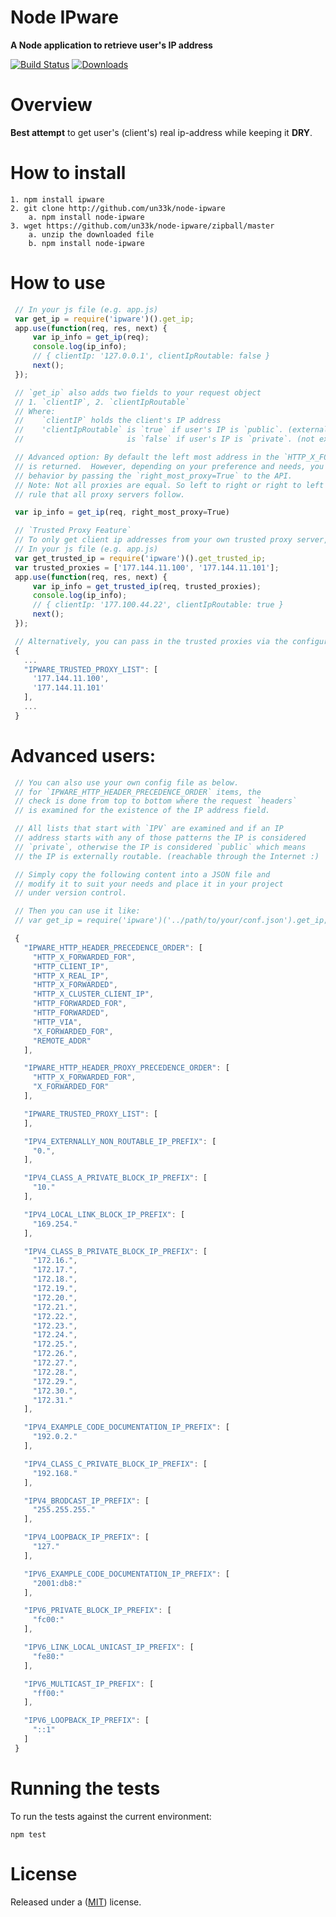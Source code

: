 Node IPware
====================

**A Node application to retrieve user's IP address**

[![Build Status](https://secure.travis-ci.org/un33k/node-ipware.png?branch=master)](http://travis-ci.org/un33k/node-ipware)
[![Downloads](http://img.shields.io/npm/dm/ipware.svg)](https://npmjs.org/package/ipware)


Overview
====================

**Best attempt** to get user's (client's) real ip-address while keeping it **DRY**.

How to install
====================

    1. npm install ipware
    2. git clone http://github.com/un33k/node-ipware
        a. npm install node-ipware
    3. wget https://github.com/un33k/node-ipware/zipball/master
        a. unzip the downloaded file
        b. npm install node-ipware

How to use
====================

   ```javascript
    // In your js file (e.g. app.js)
    var get_ip = require('ipware')().get_ip;
    app.use(function(req, res, next) {
        var ip_info = get_ip(req);
        console.log(ip_info);
        // { clientIp: '127.0.0.1', clientIpRoutable: false }
        next();
    });

    // `get_ip` also adds two fields to your request object
    // 1. `clientIP`, 2. `clientIpRoutable`
    // Where:
    //    `clientIP` holds the client's IP address
    //    'clientIpRoutable` is `true` if user's IP is `public`. (externally route-able)
    //                       is `false` if user's IP is `private`. (not externally route-able)

    // Advanced option: By default the left most address in the `HTTP_X_FORWARDED_FOR` or `X_FORWARDED_FOR`
    // is returned.  However, depending on your preference and needs, you can change this
    // behavior by passing the `right_most_proxy=True` to the API.
    // Note: Not all proxies are equal. So left to right or right to left preference is not a
    // rule that all proxy servers follow.

    var ip_info = get_ip(req, right_most_proxy=True)

    // `Trusted Proxy Feature`
    // To only get client ip addresses from your own trusted proxy server, you can use `get_trusted_ip()`.
    // In your js file (e.g. app.js)
    var get_trusted_ip = require('ipware')().get_trusted_ip;
    var trusted_proxies = ['177.144.11.100', '177.144.11.101'];
    app.use(function(req, res, next) {
        var ip_info = get_trusted_ip(req, trusted_proxies);
        console.log(ip_info);
        // { clientIp: '177.100.44.22', clientIpRoutable: true }
        next();
    });

    // Alternatively, you can pass in the trusted proxies via the configuration file.
    {
      ...
      "IPWARE_TRUSTED_PROXY_LIST": [
        '177.144.11.100',
        '177.144.11.101'
      ],
      ...
    }
   ```

Advanced users:
====================

   ```javascript
    // You can also use your own config file as below.
    // for `IPWARE_HTTP_HEADER_PRECEDENCE_ORDER` items, the
    // check is done from top to bottom where the request `headers`
    // is examined for the existence of the IP address field.

    // All lists that start with `IPV` are examined and if an IP
    // address starts with any of those patterns the IP is considered
    // `private`, otherwise the IP is considered `public` which means
    // the IP is externally routable. (reachable through the Internet :)

    // Simply copy the following content into a JSON file and
    // modify it to suit your needs and place it in your project
    // under version control.

    // Then you can use it like:
    // var get_ip = require('ipware')('../path/to/your/conf.json').get_ip;

    {
      "IPWARE_HTTP_HEADER_PRECEDENCE_ORDER": [
        "HTTP_X_FORWARDED_FOR",
        "HTTP_CLIENT_IP",
        "HTTP_X_REAL_IP",
        "HTTP_X_FORWARDED",
        "HTTP_X_CLUSTER_CLIENT_IP",
        "HTTP_FORWARDED_FOR",
        "HTTP_FORWARDED",
        "HTTP_VIA",
        "X_FORWARDED_FOR",
        "REMOTE_ADDR"
      ],

      "IPWARE_HTTP_HEADER_PROXY_PRECEDENCE_ORDER": [
        "HTTP_X_FORWARDED_FOR",
        "X_FORWARDED_FOR"
      ],

      "IPWARE_TRUSTED_PROXY_LIST": [
      ],

      "IPV4_EXTERNALLY_NON_ROUTABLE_IP_PREFIX": [
        "0.",
      ],

      "IPV4_CLASS_A_PRIVATE_BLOCK_IP_PREFIX": [
        "10."
      ],

      "IPV4_LOCAL_LINK_BLOCK_IP_PREFIX": [
        "169.254."
      ],

      "IPV4_CLASS_B_PRIVATE_BLOCK_IP_PREFIX": [
        "172.16.",
        "172.17.",
        "172.18.",
        "172.19.",
        "172.20.",
        "172.21.",
        "172.22.",
        "172.23.",
        "172.24.",
        "172.25.",
        "172.26.",
        "172.27.",
        "172.28.",
        "172.29.",
        "172.30.",
        "172.31."
      ],

      "IPV4_EXAMPLE_CODE_DOCUMENTATION_IP_PREFIX": [
        "192.0.2."
      ],

      "IPV4_CLASS_C_PRIVATE_BLOCK_IP_PREFIX": [
        "192.168."
      ],

      "IPV4_BRODCAST_IP_PREFIX": [
        "255.255.255."
      ],

      "IPV4_LOOPBACK_IP_PREFIX": [
        "127."
      ],

      "IPV6_EXAMPLE_CODE_DOCUMENTATION_IP_PREFIX": [
        "2001:db8:"
      ],

      "IPV6_PRIVATE_BLOCK_IP_PREFIX": [
        "fc00:"
      ],

      "IPV6_LINK_LOCAL_UNICAST_IP_PREFIX": [
        "fe80:"
      ],

      "IPV6_MULTICAST_IP_PREFIX": [
        "ff00:"
      ],

      "IPV6_LOOPBACK_IP_PREFIX": [
        "::1"
      ]
    }


   ```

Running the tests
====================

To run the tests against the current environment:

    npm test

License
====================

Released under a ([MIT](LICENSE)) license.
